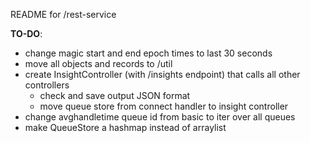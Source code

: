 
README for /rest-service

**TO-DO**:
- change magic start and end epoch times to last 30 seconds
- move all objects and records to /util
- create InsightController (with /insights endpoint) that calls all other controllers
  - check and save output JSON format
  - move queue store from connect handler to insight controller
- change avghandletime queue id from basic to iter over all queues
- make QueueStore a hashmap instead of arraylist